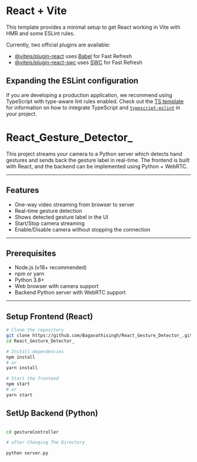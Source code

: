 # React + Vite

This template provides a minimal setup to get React working in Vite with HMR and some ESLint rules.

Currently, two official plugins are available:

- [@vitejs/plugin-react](https://github.com/vitejs/vite-plugin-react/blob/main/packages/plugin-react) uses [Babel](https://babeljs.io/) for Fast Refresh
- [@vitejs/plugin-react-swc](https://github.com/vitejs/vite-plugin-react/blob/main/packages/plugin-react-swc) uses [SWC](https://swc.rs/) for Fast Refresh

## Expanding the ESLint configuration

If you are developing a production application, we recommend using TypeScript with type-aware lint rules enabled. Check out the [TS template](https://github.com/vitejs/vite/tree/main/packages/create-vite/template-react-ts) for information on how to integrate TypeScript and [`typescript-eslint`](https://typescript-eslint.io) in your project.



# React_Gesture_Detector_

This project streams your camera to a Python server which detects hand gestures and sends back the gesture label in real-time. The frontend is built with React, and the backend can be implemented using Python + WebRTC.

---

## Features

- One-way video streaming from browser to server
- Real-time gesture detection
- Shows detected gesture label in the UI
- Start/Stop camera streaming
- Enable/Disable camera without stopping the connection
---

## Prerequisites

- Node.js (v18+ recommended)
- npm or yarn
- Python 3.8+
- Web browser with camera support
- Backend Python server with WebRTC support

---

## Setup Frontend (React)

```bash
# Clone the repository
git clone https://github.com/Bagavathisingh/React_Gesture_Detector_.git
cd React_Gesture_Detector_

# Install dependencies
npm install
# or
yarn install

# Start the frontend
npm start
# or
yarn start
```

## SetUp Backend (Python)

```bash

cd gestureController

# after Changing The Directory

python server.py

```
